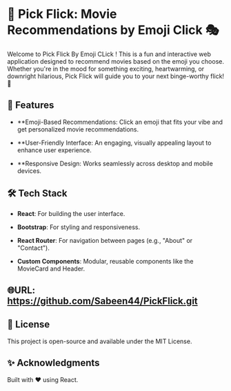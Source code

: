 # 🎥 Pick Flick: Movie Recommendations by Emoji Click 🎭
Welcome to Pick Flick By Emoji CLick ! This is a fun and interactive web application designed to recommend movies based on the emoji you choose. Whether you're in the mood for something exciting, heartwarming, or downright hilarious, Pick Flick will guide you to your next binge-worthy flick! 🍿

## 🌟 Features
- **Emoji-Based Recommendations: Click an emoji that fits your vibe and get personalized movie recommendations.

- **User-Friendly Interface: An engaging, visually appealing layout to enhance user experience.

- **Responsive Design: Works seamlessly across desktop and mobile devices.

## 🛠️ Tech Stack
- **React**: For building the user interface.

- **Bootstrap**: For styling and responsiveness.

- **React Router**: For navigation between pages (e.g., "About" or "Contact").

- **Custom Components**: Modular, reusable components like the MovieCard and Header.

## 🌐URL: https://github.com/Sabeen44/PickFlick.git

## 📜 License
This project is open-source and available under the MIT License.

## ✨ Acknowledgments
Built with ❤️ using React.
